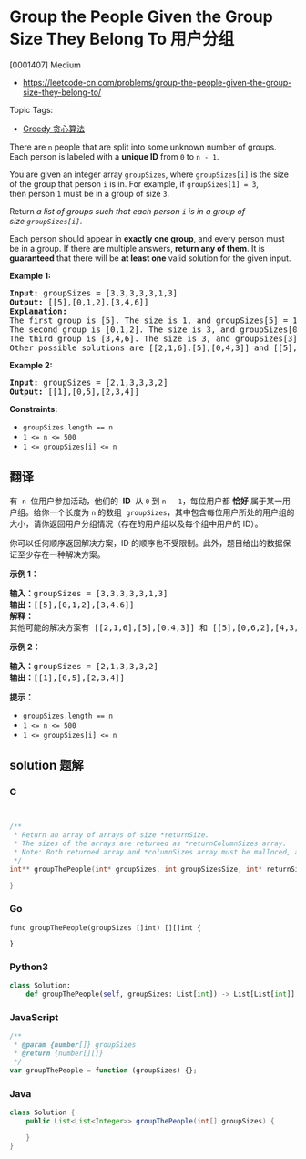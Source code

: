 # Group the People Given the Group Size They Belong To 用户分组

[0001407] Medium

- https://leetcode-cn.com/problems/group-the-people-given-the-group-size-they-belong-to/

Topic Tags:

- [Greedy 贪心算法](https://leetcode-cn.com/tag/greedy/)

There are `n` people that are split into some unknown number of groups. Each person is labeled with a **unique ID** from `0` to `n - 1`.

You are given an integer array `groupSizes`, where `groupSizes[i]` is the size of the group that person `i` is in. For example, if `groupSizes[1] = 3`, then person `1` must be in a group of size `3`.

Return *a list of groups such that each person `i` is in a group of size `groupSizes[i]`*.

Each person should appear in **exactly one group**, and every person must be in a group. If there are multiple answers, **return any of them**. It is **guaranteed** that there will be **at least one** valid solution for the given input.

**Example 1:**

<pre><strong>Input:</strong> groupSizes = [3,3,3,3,3,1,3]
<strong>Output:</strong> [[5],[0,1,2],[3,4,6]]
<b>Explanation:</b> 
The first group is [5]. The size is 1, and groupSizes[5] = 1.
The second group is [0,1,2]. The size is 3, and groupSizes[0] = groupSizes[1] = groupSizes[2] = 3.
The third group is [3,4,6]. The size is 3, and groupSizes[3] = groupSizes[4] = groupSizes[6] = 3.
Other possible solutions are [[2,1,6],[5],[0,4,3]] and [[5],[0,6,2],[4,3,1]].
</pre>

**Example 2:**

<pre><strong>Input:</strong> groupSizes = [2,1,3,3,3,2]
<strong>Output:</strong> [[1],[0,5],[2,3,4]]
</pre>

**Constraints:**

- `groupSizes.length == n`
- `1 <= n <= 500`
- `1 <= groupSizes[i] <= n`

## 翻译

有  `n`  位用户参加活动，他们的  **ID**  从 `0` 到 `n - 1`，每位用户都 **恰好** 属于某一用户组。给你一个长度为 `n` 的数组  `groupSizes`，其中包含每位用户所处的用户组的大小，请你返回用户分组情况（存在的用户组以及每个组中用户的 ID）。

你可以任何顺序返回解决方案，ID 的顺序也不受限制。此外，题目给出的数据保证至少存在一种解决方案。

**示例 1：**

<pre><strong>输入：</strong>groupSizes = [3,3,3,3,3,1,3]
<strong>输出：</strong>[[5],[0,1,2],[3,4,6]]
<strong>解释：</strong> 
其他可能的解决方案有 [[2,1,6],[5],[0,4,3]] 和 [[5],[0,6,2],[4,3,1]]。
</pre>

**示例 2：**

<pre><strong>输入：</strong>groupSizes = [2,1,3,3,3,2]
<strong>输出：</strong>[[1],[0,5],[2,3,4]]
</pre>

**提示：**

- `groupSizes.length == n`
- `1 <= n <= 500`
- `1 <= groupSizes[i] <= n`

## solution 题解

### C

```c


/**
 * Return an array of arrays of size *returnSize.
 * The sizes of the arrays are returned as *returnColumnSizes array.
 * Note: Both returned array and *columnSizes array must be malloced, assume caller calls free().
 */
int** groupThePeople(int* groupSizes, int groupSizesSize, int* returnSize, int** returnColumnSizes){

}
```

### Go

```golang
func groupThePeople(groupSizes []int) [][]int {

}
```

### Python3

```python
class Solution:
    def groupThePeople(self, groupSizes: List[int]) -> List[List[int]]:
```

### JavaScript

```javascript
/**
 * @param {number[]} groupSizes
 * @return {number[][]}
 */
var groupThePeople = function (groupSizes) {};
```

### Java

```java
class Solution {
    public List<List<Integer>> groupThePeople(int[] groupSizes) {

    }
}
```
